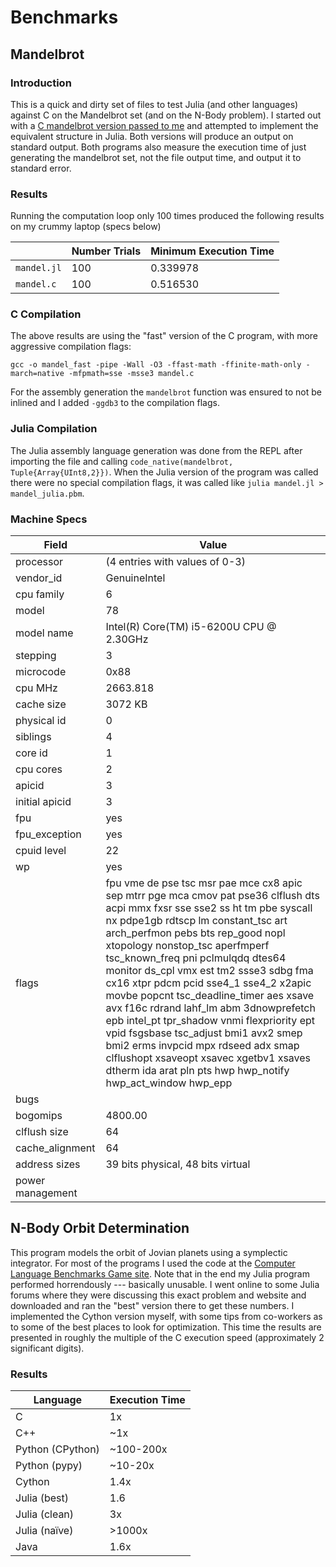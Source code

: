 # Benchmarks

## Mandelbrot

### Introduction
This is a quick and dirty set of files to test Julia (and other languages) against C on the Mandelbrot set (and on the N-Body problem).
I started out with a 
[C mandelbrot version passed to me](https://github.com/xscott/working/blob/master/excess0/mandel.c) 
and attempted to implement the 
equivalent structure in Julia. Both versions will produce an output on standard output. Both programs also measure 
the execution time of just generating the mandelbrot set, not the file output time, and output it to standard error.

### Results
Running the computation loop only 100 times produced the following results on my crummy laptop (specs below)

|             | Number Trials | Minimum Execution Time |
|-------------|---------------|------------------------|
| `mandel.jl` | 100           | 0.339978 |
| `mandel.c`  | 100           | 0.516530 |

### C Compilation

The above results are using the "fast" version of the C program, with more aggressive compilation flags:

    gcc -o mandel_fast -pipe -Wall -O3 -ffast-math -ffinite-math-only -march=native -mfpmath=sse -msse3 mandel.c
    
For the assembly generation the `mandelbrot` function was ensured to not be inlined and I added `-ggdb3` to the compilation flags.

### Julia Compilation

The Julia assembly language generation was done from the REPL after importing the file and calling `code_native(mandelbrot, Tuple{Array{UInt8,2}})`. When the Julia version of the program was called there were no special compilation flags, it was called like `julia mandel.jl > mandel_julia.pbm`.

### Machine Specs


| Field          | Value |
|----------------|--------------------------------|
| processor      | (4 entries with values of 0-3) |
| vendor_id      | GenuineIntel |
| cpu family     | 6 |
| model          | 78 |
| model name     | Intel(R) Core(TM) i5-6200U CPU @ 2.30GHz |
| stepping       | 3 |
| microcode      | 0x88 |
| cpu MHz        | 2663.818 |
| cache size     | 3072 KB |
| physical id    | 0 |
| siblings       | 4 |
| core id        | 1 |
| cpu cores      | 2 |
| apicid         | 3 |
| initial apicid | 3 |
| fpu            | yes |
| fpu_exception  | yes |
| cpuid level    | 22 |
| wp             | yes |
| flags           | fpu vme de pse tsc msr pae mce cx8 apic sep mtrr pge mca cmov pat pse36 clflush dts acpi mmx fxsr sse sse2 ss ht tm pbe syscall nx pdpe1gb rdtscp lm constant_tsc art arch_perfmon pebs bts rep_good nopl xtopology nonstop_tsc aperfmperf tsc_known_freq pni pclmulqdq dtes64 monitor ds_cpl vmx est tm2 ssse3 sdbg fma cx16 xtpr pdcm pcid sse4_1 sse4_2 x2apic movbe popcnt tsc_deadline_timer aes xsave avx f16c rdrand lahf_lm abm 3dnowprefetch epb intel_pt tpr_shadow vnmi flexpriority ept vpid fsgsbase tsc_adjust bmi1 avx2 smep bmi2 erms invpcid mpx rdseed adx smap clflushopt xsaveopt xsavec xgetbv1 xsaves dtherm ida arat pln pts hwp hwp_notify hwp_act_window hwp_epp |
| bugs            |  |
| bogomips        | 4800.00 |
| clflush size    | 64 |
| cache_alignment | 64 |
| address sizes   | 39 bits physical, 48 bits virtual |
| power management| |

## N-Body Orbit Determination

This program models the orbit of Jovian planets using a symplectic integrator. For most of the programs I used the code at the [Computer Language Benchmarks Game site](https://benchmarksgame-team.pages.debian.net/benchmarksgame/description/nbody.html#nbody). Note that in the end my Julia program performed horrendously --- basically unusable. I went online to some Julia forums 
where they were discussing this exact problem and website and downloaded and ran the "best" version there to get these numbers. I implemented the Cython version myself, with some
tips from co-workers as to some of the best places to look for optimization. This time the results are presented in roughly the multiple of the C execution speed (approximately 2 
significant digits).

### Results

| Language         | Execution Time |
|------------------|----------------|
| C                |  1x            |
| C++              | ~1x            |
| Python (CPython) | ~100-200x      |
| Python (pypy)    | ~10-20x        |
| Cython           |  1.4x          |
| Julia (best)     |  1.6           |
| Julia (clean)    |  3x            |
| Julia (naïve)    | >1000x         |
| Java             |  1.6x          |


